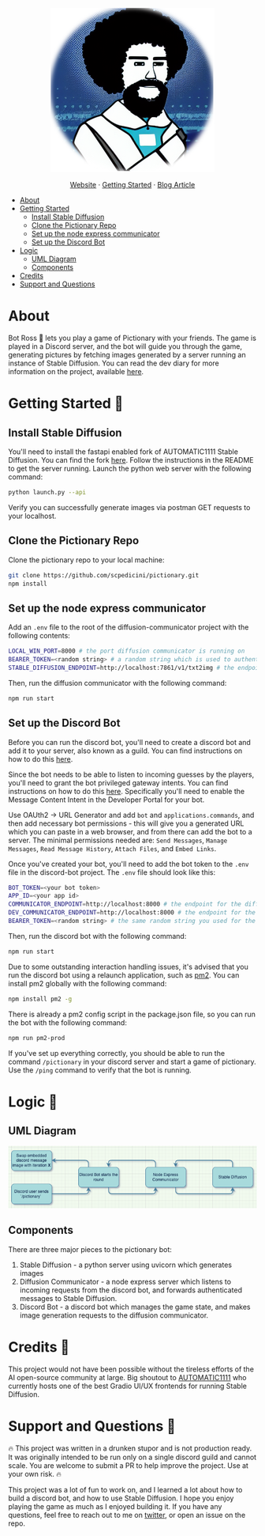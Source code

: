 
<p align="center">
    <img alt="A picture of Bot Ross" src="discord-bot/assets/logo.png">
</p>

<p align="center">
  <a href="https://specularrealms.com">Website</a>
  ·
  <a href="#getting-started-">Getting Started</a>
  ·
  <a href="https://specularrealms.com/2022/10/04/stable-diffusion-pictionary-with-bot-ross/">Blog Article</a>
</p>


- [About](#about)
- [Getting Started](#getting-started-)
    * [Install Stable Diffusion](#install-stable-diffusion)
    * [Clone the Pictionary Repo](#clone-the-pictionary-repo)
    * [Set up the node express communicator](#set-up-the-node-express-communicator)
    * [Set up the Discord Bot](#set-up-the-discord-bot)
- [Logic](#logic-)
    * [UML Diagram](#uml-diagram)
    * [Components](#components)
- [Credits](#credits-)
- [Support and Questions](#support-and-questions-)


# About

Bot Ross 🤖 lets you play a game of Pictionary with your friends. The game is played in a Discord server, and the bot will guide you through the game, generating pictures by fetching images generated by a server running an instance of Stable Diffusion. You can read the dev diary for more information on the project, available [here]().

# Getting Started 🏁

## Install Stable Diffusion

You'll need to install the fastapi enabled fork of AUTOMATIC1111 Stable Diffusion. You can find the fork [here](https://github.com/TomJamesPearce/stable-diffusion-webui-api). Follow the instructions in the README to get the server running. Launch the python web server with the following command:

```bash
python launch.py --api
```
Verify you can successfully generate images via postman GET requests to your localhost.

## Clone the Pictionary Repo

Clone the pictionary repo to your local machine:

```bash
git clone https://github.com/scpedicini/pictionary.git
npm install
```

## Set up the node express communicator

Add an `.env` file to the root of the diffusion-communicator project with the following contents:

```bash
LOCAL_WIN_PORT=8000 # the port diffusion communicator is running on
BEARER_TOKEN=<random string> # a random string which is used to authenticate requests from discord bot
STABLE_DIFFUSION_ENDPOINT=http://localhost:7861/v1/txt2img # the endpoint for stable diffusion
```


Then, run the diffusion communicator with the following command:
```bash
npm run start
```

## Set up the Discord Bot

Before you can run the discord bot, you'll need to create a discord bot and add it to your server, also known as a guild. You can find instructions on how to do this [here](https://discordjs.guide/preparations/setting-up-a-bot-application.html).

Since the bot needs to be able to listen to incoming guesses by the players, you'll need to grant the bot privileged gateway intents. You can find instructions on how to do this [here](https://discordjs.guide/popular-topics/intents.html#privileged-intents). Specifically you'll need to enable the Message Content Intent in the Developer Portal for your bot.

Use OAUth2 -> URL Generator and add `bot` and `applications.commands`, and then add necessary bot permissions - this will give you a generated URL which you can paste in a web browser, and from there can add the bot to a server. The minimal permissions needed are: `Send Messages`, `Manage Messages`, `Read Message History`, `Attach Files`, and `Embed Links`.

Once you've created your bot, you'll need to add the bot token to the `.env` file in the discord-bot project. The `.env` file should look like this:

```bash
BOT_TOKEN=<your bot token>
APP_ID=<your app id>
COMMUNICATOR_ENDPOINT=http://localhost:8000 # the endpoint for the diffusion communicator
DEV_COMMUNICATOR_ENDPOINT=http://localhost:8000 # the endpoint for the diffusion communicator
BEARER_TOKEN=<random string> # the same random string you used for the diffusion communicator
```

Then, run the discord bot with the following command:
```bash
npm run start
```

Due to some outstanding interaction handling issues, it's advised that you run the discord bot using a relaunch application, such as [pm2](https://www.npmjs.com/package/pm2). You can install pm2 globally with the following command:

```bash
npm install pm2 -g
```

There is already a pm2 config script in the package.json file, so you can run the bot with the following command:

```bash
npm run pm2-prod
```

If you've set up everything correctly, you should be able to run the command `/pictionary` in your discord server and start a game of pictionary. Use the `/ping` command to verify that the bot is running.

# Logic 🧩

## UML Diagram

![Logo](discord-bot/assets/logic.png)

## Components 

There are three major pieces to the pictionary bot:

1. Stable Diffusion - a python server using uvicorn which generates images
2. Diffusion Communicator - a node express server which listens to incoming requests from the discord bot, and forwards authenticated messages to Stable Diffusion.
3. Discord Bot - a discord bot which manages the game state, and makes image generation requests to the diffusion communicator.


# Credits 🙏

This project would not have been possible without the tireless efforts of the AI open-source community at large. Big shoutout to [AUTOMATIC1111](https://github.com/AUTOMATIC1111) who currently hosts one of the best Gradio UI/UX frontends for running Stable Diffusion.

# Support and Questions 🤔

🔥 This project was written in a drunken stupor and is not production ready. It was originally intended to be run only on a single discord guild and cannot scale. You are welcome to submit a PR to help improve the project. Use at your own risk. 🔥

This project was a lot of fun to work on, and I learned a lot about how to build a discord bot, and how to use Stable Diffusion. I hope you enjoy playing the game as much as I enjoyed building it. If you have any questions, feel free to reach out to me on [twitter](https://twitter.com/wunderbaba), or open an issue on the repo.